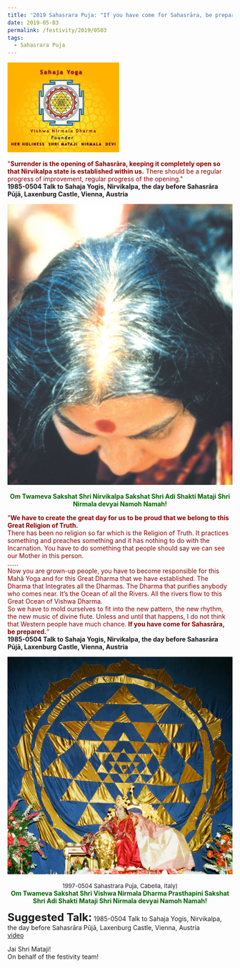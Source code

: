 ```yaml
---
title: '2019 Sahasrara Puja: "If you have come for Sahasrāra, be prepared"'
date: 2019-05-03
permalink: /festivity/2019/0503
tags:
  - Sahasrara Puja
---
```


![PICTURE 1](/images/image1.png)

<p>
<font color="DarkRed">"<b>Surrender is the opening of Sahasrāra, keeping it completely open so that Nirvikalpa state is established within us.</b> There should be a regular progress of improvement, regular progress of the opening."</font><br>
<b>1985-0504 Talk to Sahaja Yogis, Nirvikalpa, the day before Sahasrāra Pūjā, Laxenburg Castle, Vienna, Austria</b>
</p>

<div style="text-align: center"><img src="/images/image92.png" /></div>

<p style="color:DarkGreen; text-align:center;">
<b>Om Twameva Sakshat Shri Nirvikalpa Sakshat Shri Adi Shakti Mataji Shri Nirmala devyai Namoh Namah!</b>
</p>

<p>
<font color="DarkRed">"<b>We have to create the great day for us to be proud that we belong to this Great Religion of Truth.</b><br>
There has been no religion so far which is the Religion of Truth. It practices something and preaches something and it has nothing to do with the Incarnation. You have to do something that people should say we can see our Mother in this person.<br>
......<br>
Now you are grown-up people, you have to become responsible for this Mahā Yoga and for this Great Dharma that we have established. The Dharma that Integrates all the Dharmas. The Dharma that purifies anybody who comes near. It’s the Ocean of all the Rivers. All the rivers flow to this Great Ocean of Vishwa Dharma.<br>
So we have to mold ourselves to fit into the new pattern, the new rhythm, the new music of divine flute. Unless and until that happens, I do not think that Western people have much chance. <b>If you have come for Sahasrāra, be prepared.</b>"</font><br>
<b>1985-0504 Talk to Sahaja Yogis, Nirvikalpa, the day before Sahasrāra Pūjā, Laxenburg Castle, Vienna, Austria</b>
</p>

<div style="text-align: center"><img src="/images/image93.png" /></div>

<p style="text-align:center;">
<font size="-1">1997-0504 Sahastrara Puja, Cabella, Italy)</font><br>
<font color="DarkGreen"><b>Om Twameva Sakshat Shri Vishwa Nirmala Dharma Prasthapini Sakshat Shri Adi Shakti Mataji Shri Nirmala devyai Namoh Namah!</b></font>
</p>

<font size="+2"><b>Suggested Talk:</b></font> 1985-0504 Talk to Sahaja Yogis, Nirvikalpa, the day before Sahasrāra Pūjā, Laxenburg Castle, Vienna, Austria<br><a href="https://www.youtube.com/watch?time_continue=1&v=UnELWtFpbfc"> video</a><br>

Jai Shri Mataji!<br>
On behalf of the festivity team!